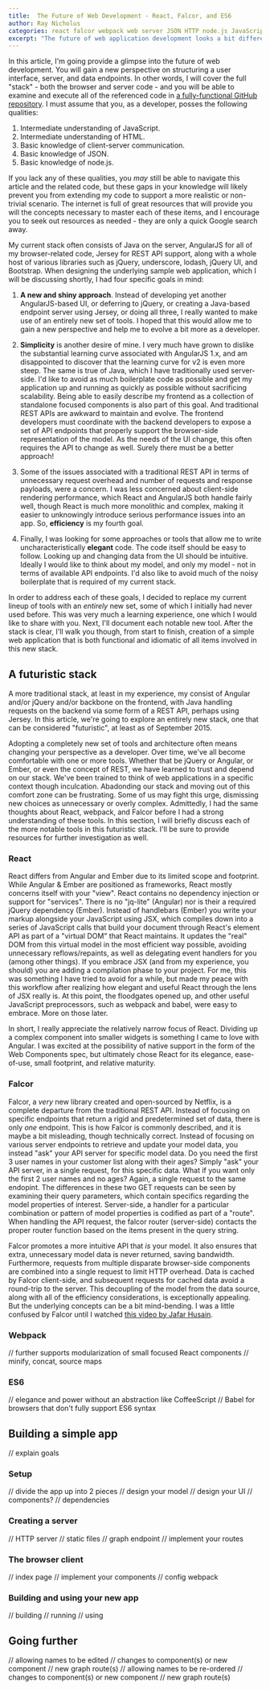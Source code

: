 ```yaml
---
title:  The Future of Web Development - React, Falcor, and ES6
author: Ray Nicholus
categories: react falcor webpack web server JSON HTTP node.js JavaScript ES6
excerpt: "The future of web application development looks a bit different than what we are all used to. I'll show you how to build a simple full-stack JavaScript app using Node.js on the backend, React on the frontend, Webpack for client-side modules support, and Netflix's Falcor as an efficient and intuitive alternative to the traditional REST API."
---
```


In this article, I'm going provide a glimpse into the future of web development. You will gain a new perspective on structuring a user interface, server, and data endpoints. In other words, I will cover the full "stack" - both the browser and server code - and you will be able to examine and execute all of the referenced code in [a fully-functional GitHub repository][repo]. I must assume that you, as a developer, posses the following qualities:

1. Intermediate understanding of JavaScript.
2. Intermediate understanding of HTML.
3. Basic knowledge of client-server communication.
4. Basic knowledge of JSON.
5. Basic knowledge of node.js.

If you lack any of these qualities, you _may_ still be able to navigate this article and the related code, but these gaps in your knowledge will likely prevent you from extending my code to support a more realistic or non-trivial scenario. The internet is full of great resources that will provide you will the concepts necessary to master each of these items, and I encourage you to seek out resources as needed - they are only a quick Google search away.

My current stack often consists of Java on the server, AngularJS for all of my browser-related code, Jersey for REST API support, along with a whole host of various libraries such as jQuery, underscore, lodash, jQuery UI, and Bootstrap. When designing the underlying sample web application, which I will be discussing shortly, I had four specific goals in mind:

1. **A new and shiny approach**. Instead of developing yet another AngularJS-based UI, or deferring to jQuery, or creating a Java-based endpoint server using Jersey, or doing all three, I really wanted to make use of an entirely new set of tools. I hoped that this would allow me to gain a new perspective and help me to evolve a bit more as a developer.

2. **Simplicity** is another desire of mine. I very much have grown to dislike the substantial learning curve associated with AngularJS 1.x, and am disappointed to discover that the learning curve for v2 is even more steep. The same is true of Java, which I have traditionally used server-side. I'd like to avoid as much boilerplate code as possible and get my application up and running as quickly as possible without sacrificing scalability. Being able to easily describe my frontend as a collection of standalone focused components is also part of this goal. And traditional REST APIs are awkward to maintain and evolve. The frontend developers must coordinate with the backend developers to expose a set of API endpoints that properly support the browser-side representation of the model. As the needs of the UI change, this often requires the API to change as well. Surely there must be a better approach!

3. Some of the issues associated with a traditional REST API in terms of unnecessary request overhead and number of requests and response payloads, were a concern. I was less concerned about client-side rendering performance, which React and AngularJS both handle fairly well, though React is much more monolithic and complex, making it easier to unknowingly introduce serious performance issues into an app. So, **efficiency** is my fourth goal.

4. Finally, I was looking for some approaches or tools that allow me to write uncharacteristically **elegant** code. The code itself should be easy to follow. Looking up and changing data from the UI should be intuitive. Ideally I would like to think about my model, and only my model - not in terms of available API endpoints. I'd also like to avoid much of the noisy boilerplate that is required of my current stack.

In order to address each of these goals, I decided to replace my current lineup of tools with an _entirely_ new set, some of which I initially had never used before. This was very much a learning experience, one which I would like to share with you. Next, I'll document each notable new tool. After the stack is clear, I'll walk you though, from start to finish, creation of a simple web application that is both functional and idiomatic of all items involved in this new stack.


## A futuristic stack

A more traditional stack, at least in my experience, my consist of Angular and/or jQuery and/or backbone on the frontend, with Java handling requests on the backend via some form of a REST API, perhaps using Jersey. In this article, we're going to explore an entirely new stack, one that can be considered "futuristic", at least as of September 2015.

Adopting a completely new set of tools and architecture often means changing your perspective as a developer. Over time, we've all become comfortable with one or more tools. Whether that be jQuery or Angular, or Ember, or even the concept of REST, we have learned to trust and depend on our stack. We've been trained to think of web applications in a specific context though inculcation. Abadonding our stack and moving out of this comfort zone can be frustrating. Some of us may fight this urge, dismissing new choices as unnecessary or overly complex. Admittedly, I had the same thoughts about React, webpack, and Falcor before I had a strong understanding of these tools. In this section, I will briefly discuss each of the more notable tools in this futuristic stack. I'll be sure to provide resources for further investigation as well.

### React

React differs from Angular and Ember due to its limited scope and footprint. While Angular & Ember are positioned as frameworks, React mostly concerns itself with your "view". React contains no dependency injection or support for "services". There is no "jq-lite" (Angular) nor is their a required jQuery dependency (Ember). Instead of handlebars (Ember) you write your markup alongside your JavaScript using JSX, which compiles down into a series of JavaScript calls that build your document through React's element API as part of a "virtual DOM" that React maintains. It updates the "real" DOM from this virtual model in the most efficient way possible, avoiding unnecessary reflows/repaints, as well as delegating event handlers for you (among other things). If you embrace JSX (and from my experience, you should) you are adding a compilation phase to your project. For me, this was something I have tried to avoid for a while, but made my peace with this workflow after realizing how elegant and useful React through the lens of JSX really is. At this point, the floodgates opened up, and other useful JavaScript preprocessors, such as webpack and babel, were easy to embrace. More on those later.

In short, I really appreciate the relatively narrow focus of React. Dividing up a complex component into smaller widgets is something I came to love with Angular. I was excited at the possibility of native support in the form of the Web Components spec, but ultimately chose React for its elegance, ease-of-use, small footprint, and relative maturity.


### Falcor

Falcor, a _very_ new library created and open-sourced by Netflix, is a complete departure from the traditional REST API. Instead of focusing on specific endpoints that return a rigid and predetermined set of data, there is only _one_ endpoint. This is how Falcor is commonly described, and it is maybe a bit misleading, though technically correct. Instead of focusing on various server endpoints to retrieve and update your model data, you instead "ask" your API server for specific model data. Do you need the first 3 user names in your customer list along with their ages? Simply "ask" your API server, in a single request, for this specific data. What if you want only the first 2 user names and no ages? Again, a single request to the same endopint. The differences in these two GET requests can be seen by examining their query parameters, which contain specifics regarding the model properties of interest. Server-side, a handler for a particular combination or pattern of model properties is codified as part of a "route". When handling the API request, the falcor router (server-side) contacts the proper router function based on the items present in the query string.

Falcor promotes a more intuitive API that _is_ your model. It also ensures that extra, unnecessary model data is never returned, saving bandwidth. Furthermore, requests from multiple disparate browser-side components are combined into a single request to limit HTTP overhead. Data is cached by Falcor client-side, and subsequent requests for cached data avoid a round-trip to the server. This decoupling of the model from the data source, along with all of the efficiency considerations, is exceptionally appealing. But the underlying concepts can be a bit mind-bending. I was a little confused by Falcor until I watched [this video by Jafar Husain][why-falcor-video].


### Webpack

// further supports modularization of small focused React components
// minify, concat, source maps


### ES6

// elegance and power without an abstraction like CoffeeScript
// Babel for browsers that don't fully support ES6 syntax


## Building a simple app

// explain goals

### Setup

// divide the app up into 2 pieces
// design your model
// design your UI
  // components?
// dependencies


### Creating a server

// HTTP server
// static files
// graph endpoint
  // implement your routes


### The browser client

// index page
// implement your components
// config webpack


### Building and using your new app

// building
// running
// using


## Going further

// allowing names to be edited
  // changes to component(s) or new component
  // new graph route(s)
// allowing names to be re-ordered
  // changes to component(s) or new component
  // new graph route(s)


[repo]: https://github.com/Widen/fullstack-react

[why-falcor-video]: https://netflix.github.io/falcor/starter/why-falcor.html
